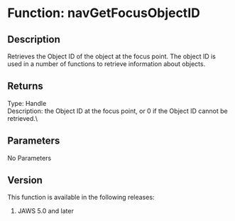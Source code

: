 # Function: navGetFocusObjectID

## Description

Retrieves the Object ID of the object at the focus point. The object ID
is used in a number of functions to retrieve information about objects.

## Returns

Type: Handle\
Description: the Object ID at the focus point, or 0 if the Object ID
cannot be retrieved.\

## Parameters

No Parameters

## Version

This function is available in the following releases:

1.  JAWS 5.0 and later
